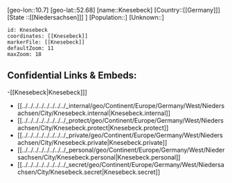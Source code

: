 ﻿---
location: [52.68,10.7]
mapzoom: [7,12] 
mapmarker: city 
type: City
tags:
- geo/City


SpocWebEntityId: 31511
isDeleted: false
confidential: public

---
[geo-lon::10.7]
[geo-lat::52.68]
[name::Knesebeck]
[Country::[[Germany]]]
[State ::[[Niedersachsen]]] ]
[Population::]
[Unknown::]


```leaflet
id: Knesebeck
coordinates: [[Knesebeck]]
markerFile: [[Knesebeck]]
defaultZoom: 11 
maxZoom: 18
```


## Confidential Links & Embeds: 
-[[Knesebeck|Knesebeck]]] 
- [[../../../../../../../../_internal/geo/Continent/Europe/Germany/West/Niedersachsen/City/Knesebeck.internal|Knesebeck.internal]] 
- [[../../../../../../../../_protect/geo/Continent/Europe/Germany/West/Niedersachsen/City/Knesebeck.protect|Knesebeck.protect]] 
- [[../../../../../../../../_private/geo/Continent/Europe/Germany/West/Niedersachsen/City/Knesebeck.private|Knesebeck.private]] 
- [[../../../../../../../../_personal/geo/Continent/Europe/Germany/West/Niedersachsen/City/Knesebeck.personal|Knesebeck.personal]] 
- [[../../../../../../../../_secret/geo/Continent/Europe/Germany/West/Niedersachsen/City/Knesebeck.secret|Knesebeck.secret]] 
